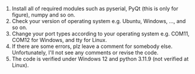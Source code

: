 1. Install all of required modules such as pyserial, PyQt (this is only for figure), numpy and so on.
2. Check your version of operating system e.g. Ubuntu, Windows, ..., and so on.
3. Change your port types according to your operating system e.g. COM11, COM12 for Windows, and tty for Linux.
4. If there are some errors, plz leave a comment for somebody else. Unfortunately, I'll not see any comments or revise the code.
5. The code is verified under Windows 12 and python 3.11.9 (not verified at Linux).
